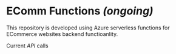 # EComm Functions _(ongoing)_

This repository is developed using Azure serverless functions for ECommerce websites backend functioanlity.

Current _API_ calls

